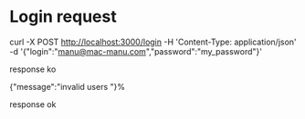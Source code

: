 # Login request 

curl -X POST <http://localhost:3000/login> -H 'Content-Type: application/json' -d '{"login":"manu@mac-manu.com","password":"my_password"}'

response ko

{"message":"invalid users "}%

response ok 


